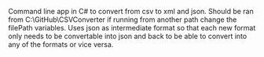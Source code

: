 Command line app in C# to convert from csv to xml and json.
Should be ran from C:\\GitHub\\CSVConverter if running from another path change the filePath variables.
Uses json as intermediate format so that each new format only needs to be convertable into json and back to be able to convert into any of the formats or vice versa.
